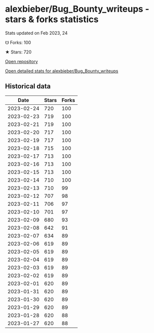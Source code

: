 # alexbieber/Bug_Bounty_writeups - stars & forks statistics

Stats updated on Feb 2023, 24

☋ Forks: 100

★ Stars: 720

[Open repository](https://github.com/alexbieber/Bug_Bounty_writeups)

[Open detailed stats for alexbieber/Bug_Bounty_writeups](https://reviewgithub.com/rep/alexbieber/Bug_Bounty_writeups)

## Historical data
| Date | Stars | Forks |
|------|-------|-------|
| 2023-02-24 | 720 | 100 | 
| 2023-02-23 | 719 | 100 | 
| 2023-02-21 | 719 | 100 | 
| 2023-02-20 | 717 | 100 | 
| 2023-02-19 | 717 | 100 | 
| 2023-02-18 | 715 | 100 | 
| 2023-02-17 | 713 | 100 | 
| 2023-02-16 | 713 | 100 | 
| 2023-02-15 | 713 | 100 | 
| 2023-02-14 | 710 | 100 | 
| 2023-02-13 | 710 | 99 | 
| 2023-02-12 | 707 | 98 | 
| 2023-02-11 | 706 | 97 | 
| 2023-02-10 | 701 | 97 | 
| 2023-02-09 | 680 | 93 | 
| 2023-02-08 | 642 | 91 | 
| 2023-02-07 | 634 | 89 | 
| 2023-02-06 | 619 | 89 | 
| 2023-02-05 | 619 | 89 | 
| 2023-02-04 | 619 | 89 | 
| 2023-02-03 | 619 | 89 | 
| 2023-02-02 | 619 | 89 | 
| 2023-02-01 | 620 | 89 | 
| 2023-01-31 | 620 | 89 | 
| 2023-01-30 | 620 | 89 | 
| 2023-01-29 | 620 | 89 | 
| 2023-01-28 | 620 | 88 | 
| 2023-01-27 | 620 | 88 | 

